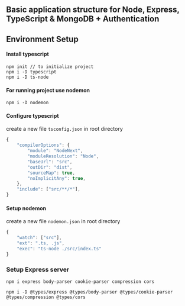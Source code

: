 ## Basic application structure for Node, Express, TypeScript & MongoDB + Authentication

## Environment Setup

#### Install typescript 
```
npm init // to initialize project
npm i -D typescript
npm i -D ts-node
```
#### For running project use nodemon
```
npm i -D nodemon
```
#### Configure typescript
create a new file ```tsconfig.json``` in root directory
``` javascript
{
    "compilerOptions": {
        "module": "NodeNext",
        "moduleResolution": "Node",
        "baseUrl": "src",
        "outDir": "dist",
        "sourceMap": true,
        "noImplicitAny": true,
    },
    "include": ["src/**/*"],
}
```
#### Setup nodemon
create a new file ```nodemon.json``` in root directory
```javascript
{
    "watch": ["src"],
    "ext": ".ts, .js",
    "exec": "ts-node ./src/index.ts"
}
```

### Setup Express server
```
npm i express body-parser cookie-parser compression cors
```
```
npm i -D @types/express @types/body-parser @types/cookie-parser @types/compression @types/cors
```






